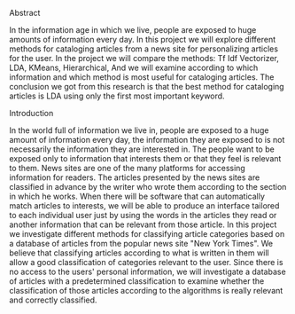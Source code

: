 Abstract

In the information age in which we live, people are exposed to huge amounts of information every day. In this project we will explore different methods for cataloging articles from a news site for personalizing articles for the user.
In the project we will compare the methods: Tf Idf Vectorizer, LDA, KMeans, Hierarchical, And we will examine according to which information and which method is most useful for cataloging articles. The conclusion we got from this research is that the best method for cataloging articles is LDA using only the first most important keyword.

Introduction

In the world full of information we live in, people are exposed to a huge amount of information every day, the information they are exposed to is not necessarily the information they are interested in. The people want to be exposed only to information that interests them or that they feel is relevant to them.
News sites are one of the many platforms for accessing information for readers. The articles presented by the news sites are classified in advance by the writer who wrote them according to the section in which he works. When there will be software that can automatically match articles to interests, we will be able to produce an interface tailored to each individual user just by using the words in the articles they read or another information that can be relevant from those article.
In this project we investigate different methods for classifying article categories based on a database of articles from the popular news site "New York Times". We believe that classifying articles according to what is written in them will allow a good classification of categories relevant to the user.
Since there is no access to the users' personal information, we will investigate a database of articles with a predetermined classification to examine whether the classification of those articles according to the algorithms is really relevant and correctly classified.
